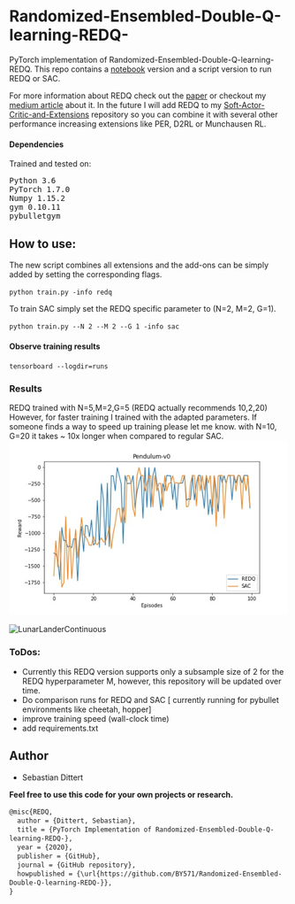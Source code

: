 # Randomized-Ensembled-Double-Q-learning-REDQ-

PyTorch implementation of Randomized-Ensembled-Double-Q-learning-REDQ.
This repo contains a [notebook](https://github.com/BY571/Randomized-Ensembled-Double-Q-learning-REDQ-/blob/main/REDQ-notebook.ipynb) version and a script version to run REDQ or SAC.

For more information about REDQ check out the [paper](https://openreview.net/pdf?id=AY8zfZm0tDd) or checkout my [medium article](https://medium.com/analytics-vidhya/randomized-ensembled-double-q-learning-learning-fast-without-a-model-11b25e2fc3a8) about it.
In the future I will add REDQ to my [Soft-Actor-Critic-and-Extensions](https://github.com/BY571/Soft-Actor-Critic-and-Extensions) repository so you can combine it with several other performance increasing extensions like PER, D2RL or Munchausen RL.
#### Dependencies
Trained and tested on:
<pre>
Python 3.6
PyTorch 1.7.0  
Numpy 1.15.2 
gym 0.10.11 
pybulletgym
</pre>

## How to use:
The new script combines all extensions and the add-ons can be simply added by setting the corresponding flags.

`python train.py -info redq`


To train SAC simply set the REDQ specific parameter to (N=2, M=2, G=1).

 `python train.py --N 2 --M 2 --G 1 -info sac`


#### Observe training results
`tensorboard --logdir=runs`

### Results

REDQ trained with N=5,M=2,G=5 (REDQ actually recommends 10,2,20) However, for faster training I trained with the adapted parameters. If someone finds a way to speed up training please let me know. with N=10, G=20 it takes ~ 10x longer when compared to regular SAC.
![Pendulum](img/Pendulum_REDQ_5-2-5.jpg)

![LunarLanderContinuous](imgs/LunarLanderContinuous-v2.png)


### ToDos:

- Currently this REDQ version supports only a subsample size of 2 for the REDQ hyperparameter M, however, this repository will be updated over time.
- Do comparison runs for REDQ and SAC [ currently running for pybullet environments like cheetah, hopper]
- improve training speed (wall-clock time)
- add requirements.txt


## Author
- Sebastian Dittert

**Feel free to use this code for your own projects or research.**
```
@misc{REDQ,
  author = {Dittert, Sebastian},
  title = {PyTorch Implementation of Randomized-Ensembled-Double-Q-learning-REDQ-},
  year = {2020},
  publisher = {GitHub},
  journal = {GitHub repository},
  howpublished = {\url{https://github.com/BY571/Randomized-Ensembled-Double-Q-learning-REDQ-}},
}
```  

